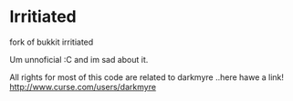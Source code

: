 # Irritiated
fork of bukkit irritiated

Um unnoficial :C and im sad about it.

All rights for most of this code are related to darkmyre ..here hawe a link! http://www.curse.com/users/darkmyre
